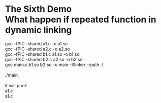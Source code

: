 <h1>The Sixth Demo<BR>
What happen if repeated function in dynamic linking <br>
</h1>
gcc -fPIC -shared a1.c -o a1.so<br>
gcc -fPIC -shared a2.c -o a2.so<br>
gcc -fPIC -shared b1.c a1.so -o b1.so<br>
gcc -fPIC -shared b2.c a2.so -o b2.so<br>
gcc main.c b1.so b2.so -o main -Xlinker -rpath ./<br>
<br>
./main<br>
<br>
it will print:<br>
a1.c<br>
a1.c<br>
